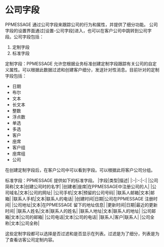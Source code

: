# 公司字段

PPMESSAGE 通过公司字段来跟踪公司的行为和属性，并提供了细分功能。
公司字段的设置界面通过[设置-公司字段]进入，也可以在客户公司中跳转到公司字段。公司字段包括：
1. 定制字段
2. 标准字段

定制字段：PPMESSAGE 允许您根据业务标准创建定制字段跟踪有关公司的自定义属性。可以根据此数据过滤和创建客户细分，发送针对性消息。目前针对的定制字段包括：
- 日期
- 布尔
- 文本
- 长文本
- 整数
- 浮点数
- 单选
- 多选
- 客户
- 座席
- 客户组
- 座席组
- 公司

在创建定制字段后，在客户公司中可以看到字段。可以根据此将客户公司分组。

标准字段：PPMESSAGE 提供如下的标准字段。
|字段|类型|描述|
|:-|:-:|-:|
|公司简称|文本|创建公司时的名字|
|创建者|座席|在PPMESSAGE中注册公司的人|
|公司域名|文本|公司的网址|
|公司手机|文本|预留的公司号码|
|联系人邮箱|文本|邮箱|
|联系人手机|文本|联系人的电话|
|创建时间|日期|公司在PPMESSAGE 注册时间|
|公司地址|文本|在PPMESSAGE 留下的地址信息|
|更新时间|日期|最近的更新时间|
|联系人姓名|文本|联系人的姓名|
|联系人地址|文本|联系人的地址|
|公司邮箱|文本|公司的邮箱|
|公司电话|文本|公司的电话|
|联系人|客户|联系人|
|公司全称|文本|公司全称|

这些定制字段都可以选择是否过滤和是否显示在列表。过滤是为了细分，列表是为了查看访客公司定制内容。

